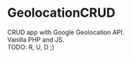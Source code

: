 # GeolocationCRUD

CRUD app with Google Geolocation API.<br>
Vanilla PHP and JS.<br>
TODO: R, U, D ;)
